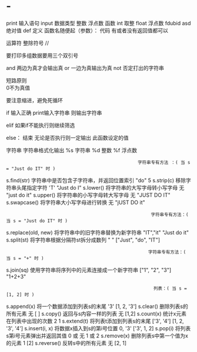 # -
print
输入语句 input
数据类型 整数 浮点数
函数 int 取整
        float 浮点数
      fdubid
     asd  绝对值
     def 定义   函数名随便起（参数）：
                    代码
                    有或者没有返回值都可以
     
运算符 整除符号 //

   要打印多组数据要用三个双引号




  and  两边为真才会输出真
  or    一边为真输出为真
  not  否定打出的字符串

短路原则  
0不为真值



要注意缩进，避免死循环



if    输入正确
      print输入字符串
则输出字符串

elif  如果if不能执行则继续筛选


else：
 结束 无论是否执行则一定输出 此函数设定的值

字符串
字符串格式化输出
%s 字符串
%d 整数
%f 浮点数

                                                      字符串专有方法 ：( 当 s = "Just do IT" 时 )

s.find(str)	字符串中是否包含子字符串，并返回位置索引	"do"	5
s.strip(c)	移除字符串头尾指定字符	'T'	"Just do I"
s.lower()	将字符串的大写字母转小写字母	无	"just do it"
s.upper()	将字符串的小写字母转大写字母	无	"JUST DO IT"
s.swapcase()	将字符串大小写字母进行转换	无	"jUST DO it"
                                                                                           


                                                           字符串专有方法：( 当 s = "Just do IT" 时 )
s.replace(old, new)	将字符串中的旧字符串替换为新字符串	"IT","it"	"Just do it"
s.split(st)	将字符串根据分隔符st拆分成数列	" "	["Just", "do", "IT"]
                                                                                       


                                                          字符串专有方法：( 当 s = "+" 时 )

s.join(sq)	使用字符串将序列中的元素连接成一个新字符串	["1", "2", "3"]	"1+2+3"




                                                            列表：( 当 s =  [1, 2] 时 )

s.append(x)	将一个数据添加到列表s的末尾	'3'	[1, 2, '3']
s.clear()	删除列表s的所有元素	无	[ ]
s.copy()	返回与s内容一样的列表	无	[1,2]
s.count(x)	统计x元素在列表中出现的次数	2	1
s.extend(t)	将列表t添加到列表s的末尾	['3', '4']	[1, 2, '3', '4']
s.insert(i, x)	将数据x插入到s的第i号位置	0, '3'	['3', 1, 2]
s.pop(i)	将列表s第i号元素弹出并返回其值	0 或 无	1 或 2
s.remove(x)	删除列表s中第一个值为x的元素	1	[2]
s.reverse()	反转s中的所有元素	无	[2, 1]
